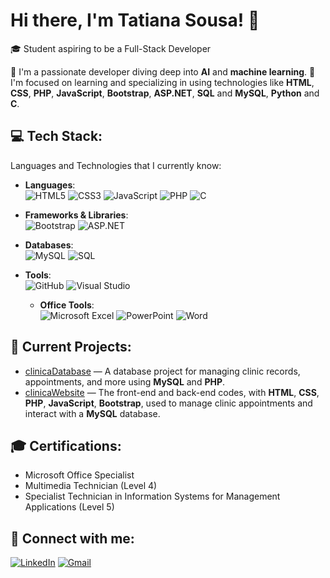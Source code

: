 # Hi there, I'm Tatiana Sousa! 👋
🎓 Student aspiring to be a Full-Stack Developer

💞️ I'm a passionate developer diving deep into **AI** and **machine learning**.
🌱 I'm focused on learning and specializing in using technologies like **HTML**, **CSS**, **PHP**, **JavaScript**, **Bootstrap**, **ASP.NET**, **SQL** and **MySQL**, **Python** and **C**.


## 💻 Tech Stack:
Languages and Technologies that I currently know:
- **Languages**:  
  ![HTML5](https://img.shields.io/badge/HTML5-E34F26?style=flat&logo=html5&logoColor=white) 
  ![CSS3](https://img.shields.io/badge/CSS3-1572B6?style=flat&logo=css3&logoColor=white) 
  ![JavaScript](https://img.shields.io/badge/JavaScript-F7DF1E?style=flat&logo=javascript&logoColor=black) 
  ![PHP](https://img.shields.io/badge/PHP-777BB4?style=flat&logo=php&logoColor=white) 
  ![C](https://img.shields.io/badge/C-00599C?style=flat&logo=c&logoColor=white)

- **Frameworks & Libraries**:  
  ![Bootstrap](https://img.shields.io/badge/Bootstrap-563D7C?style=flat&logo=bootstrap&logoColor=white) 
  ![ASP.NET](https://img.shields.io/badge/ASP.NET-512BD4?style=flat&logo=dot-net&logoColor=white)

- **Databases**:  
  ![MySQL](https://img.shields.io/badge/MySQL-4479A1?style=flat&logo=mysql&logoColor=white) 
  ![SQL](https://img.shields.io/badge/SQL-4479A1?style=flat&logo=database&logoColor=white)

- **Tools**:  
  ![GitHub](https://img.shields.io/badge/GitHub-181717?style=flat&logo=github&logoColor=white) 
  ![Visual Studio](https://img.shields.io/badge/Visual%20Studio-5C2D91?style=flat&logo=visual%20studio&logoColor=white)

  - **Office Tools**:  
  ![Microsoft Excel](https://img.shields.io/badge/Microsoft%20Excel-217346?style=flat&logo=microsoft-excel&logoColor=white) 
  ![PowerPoint](https://img.shields.io/badge/Microsoft%20PowerPoint-B7472A?style=flat&logo=microsoft-powerpoint&logoColor=white)
  ![Word](https://img.shields.io/badge/Microsoft%20Word-2B579A?style=flat&logo=microsoft-word&logoColor=white)

## 🔨 Current Projects:
- [clinicaDatabase](https://github.com/tatianafrsousa/clinicaDatabase) — A database project for managing clinic records, appointments, and more using **MySQL** and **PHP**.
- [clinicaWebsite](https://github.com/tatianafrsousa/clinicaWebsite) — The front-end and back-end codes, with **HTML**, **CSS**, **PHP**, **JavaScript**, **Bootstrap**, used to manage clinic appointments and interact with a **MySQL** database.

## 🎓 Certifications:
- Microsoft Office Specialist
- Multimedia Technician (Level 4)
- Specialist Technician in Information Systems for Management Applications (Level 5)

## 🔗 Connect with me:
[![LinkedIn](https://img.shields.io/badge/LinkedIn-0077B5?style=flat&logo=linkedin&logoColor=white)](https://www.linkedin.com/in/tatianafrsousa)
[![Gmail](https://img.shields.io/badge/Gmail-D14836?style=flat&logo=gmail&logoColor=white)](mailto:tatianafrsousa@gmail.com)


<!---
tatianafrsousa/tatianafrsousa is a ✨ special ✨ repository because its `README.md` (this file) appears on your GitHub profile.
You can click the Preview link to take a look at your changes.
--->

